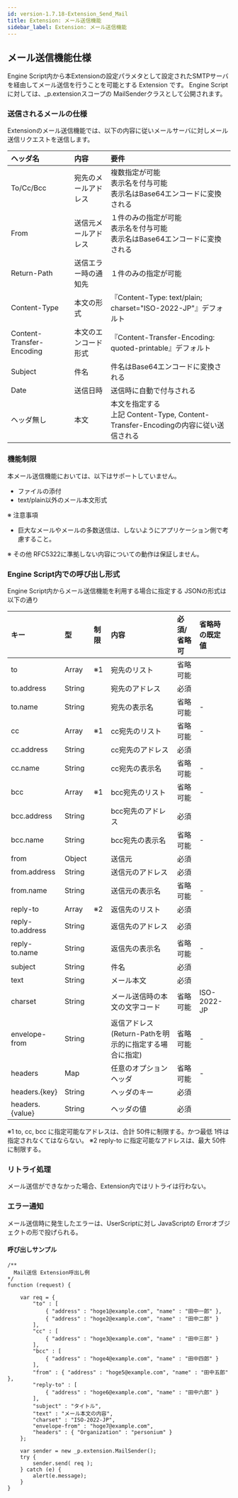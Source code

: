 ```yaml
---
id: version-1.7.18-Extension_Send_Mail
title: Extension: メール送信機能
sidebar_label: Extension: メール送信機能
---
```

## メール送信機能仕様

Engine Script内から本Extensionの設定パラメタとして設定されたSMTPサーバを経由してメール送信を行うことを可能とする Extension です。
Engine Scriptに対しては、\_p.extensionスコープの MailSenderクラスとして公開されます。

### 送信されるメールの仕様

Extensionのメール送信機能では、以下の内容に従いメールサーバに対しメール送信リクエストを送信します。

|ヘッダ名|内容|要件|
|:---|:---|:---|
|To/Cc/Bcc|宛先のメールアドレス|複数指定が可能<br>表示名を付与可能<br>表示名はBase64エンコードに変換される|
|From|送信元メールアドレス|１件のみの指定が可能<br>表示名を付与可能<br>表示名はBase64エンコードに変換される|
|Return-Path|送信エラー時の通知先|１件のみの指定が可能|
|Content-Type|本文の形式|『Content-Type: text/plain; charset="ISO-2022-JP"』デフォルト|
|Content-Transfer-Encoding|本文のエンコード形式|『Content-Transfer-Encoding: quoted-printable』デフォルト|
|Subject|件名|件名はBase64エンコードに変換される|
|Date|送信日時|送信時に自動で付与される|
|ヘッダ無し|本文|本文を指定する<br>上記 Content-Type, Content-Transfer-Encodingの内容に従い送信される|

### 機能制限

本メール送信機能においては、以下はサポートしていません。

* ファイルの添付
* text/plain以外のメール本文形式

※ 注意事項

* 巨大なメールやメールの多数送信は、しないようにアプリケーション側で考慮すること。

※ その他 RFC5322に準拠しない内容についての動作は保証しません。

### Engine Script内での呼び出し形式

Engine Script内からメール送信機能を利用する場合に指定する JSONの形式は以下の通り

|キー|型|制限|内容|必須/省略可|省略時の既定値|
|:---|:---|:---|:---|:---|:---|
|to|Array|※1|宛先のリスト|省略可能|<br>|
|to.address|String|<br>|宛先のアドレス|必須|<br>|
|to.name|String|<br>|宛先の表示名|省略可能|-|
|cc|Array|※1|cc宛先のリスト|省略可能|-|
|cc.address|String|<br>|cc宛先のアドレス|必須|<br>|
|cc.name|String|<br>|cc宛先の表示名|省略可能|-|
|bcc|Array|※1|bcc宛先のリスト|省略可能|-|
|bcc.address|String|<br>|bcc宛先のアドレス|必須|<br>|
|bcc.name|String|<br>|bcc宛先の表示名|省略可能|-|
|from|Object|<br>|送信元|必須|<br>|
|from.address|String|<br>|送信元のアドレス|必須|<br>|
|from.name|String|<br>|送信元の表示名|省略可能|-|
|reply-to|Array|※2|返信先のリスト|必須|<br>|
|reply-to.address|String|<br>|返信先のアドレス|必須|<br>|
|reply-to.name|String|<br>|返信先の表示名|省略可能|-|
|subject|String|<br>|件名|必須|<br>|
|text|String|<br>|メール本文|必須|<br>|
|charset|String|<br>|メール送信時の本文の文字コード|省略可能|ISO-2022-JP|
|envelope-from|String|<br>|返信アドレス(Return-Pathを明示的に指定する場合に指定)|省略可能|-|
|headers|Map|<br>|任意のオプションヘッダ|省略可能|-|
|headers.{key}|String|<br>|ヘッダのキー|必須|<br>|
|headers.{value}|String|<br>|ヘッダの値|必須|<br>|

※1 to, cc, bcc に指定可能なアドレスは、合計 50件に制限する。かつ最低 1件は指定されなくてはならない。
※2 reply-to に指定可能なアドレスは、最大 50件に制限する。

### リトライ処理

メール送信ができなかった場合、Extension内ではリトライは行わない。


### エラー通知

メール送信時に発生したエラーは、UserScriptに対し JavaScriptの Errorオブジェクトの形で投げられる。

#### 呼び出しサンプル

```
/**
  Mail送信 Extension呼出し例
*/
function (request) {

    var req = {
        "to" : [
            { "address" : "hoge1@example.com", "name" : "田中一郎" },
            { "address" : "hoge2@example.com", "name" : "田中二郎" }
        ],
        "cc" : [
            { "address" : "hoge3@example.com", "name" : "田中三郎" }
        ],
        "bcc" : [
            { "address" : "hoge4@example.com", "name" : "田中四郎" }
        ],
        "from" : { "address" : "hoge5@example.com", "name" : "田中五郎" },
        "reply-to" : [
            { "address" : "hoge6@example.com", "name" : "田中六郎" }
        ],
        "subject" : "タイトル",
        "text" : "メール本文の内容",
        "charset" : "ISO-2022-JP",
        "envelope-from" : "hoge7@example.com",
        "headers" : { "Organization" : "personium" }
    };

    var sender = new _p.extension.MailSender();
    try {
        sender.send( req );
    } catch (e) {
        alert(e.message);
    }
}
```
